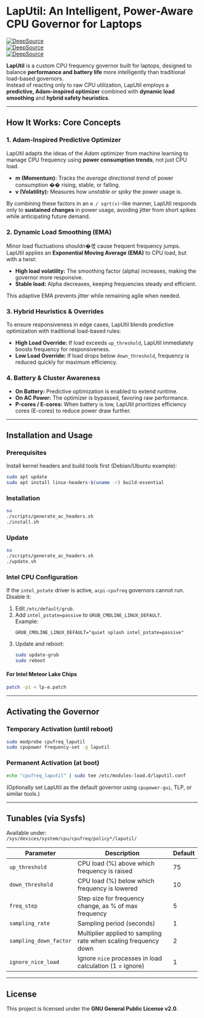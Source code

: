 # LapUtil: An Intelligent, Power-Aware CPU Governor for Laptops

[![DeepSource](https://app.deepsource.com/gh/gg582/laputil.svg/?label=code+coverage&show_trend=true&token=TI2tAytzI2P2dcKbncHMTzfG)](https://app.deepsource.com/gh/gg582/laputil/)  
[![DeepSource](https://app.deepsource.com/gh/gg582/laputil.svg/?label=active+issues&show_trend=true&token=TI2tAytzI2P2dcKbncHMTzfG)](https://app.deepsource.com/gh/gg582/laputil/)  
[![DeepSource](https://app.deepsource.com/gh/gg582/laputil.svg/?label=resolved+issues&show_trend=true&token=TI2tAytzI2P2dcKbncHMTzfG)](https://app.deepsource.com/gh/gg582/laputil/)  

**LapUtil** is a custom CPU frequency governor built for laptops, designed to balance **performance and battery life** more intelligently than traditional load-based governors.  
Instead of reacting only to raw CPU utilization, LapUtil employs a **predictive, Adam-inspired optimizer** combined with **dynamic load smoothing** and **hybrid safety heuristics**.  

---

## How It Works: Core Concepts

### 1. Adam-Inspired Predictive Optimizer
LapUtil adapts the ideas of the *Adam* optimizer from machine learning to manage CPU frequency using **power consumption trends**, not just CPU load.  

- **m (Momentum):** Tracks the *average directional trend* of power consumption �� rising, stable, or falling.  
- **v (Volatility):** Measures how *unstable or spiky* the power usage is.  

By combining these factors in an `m / sqrt(v)`-like manner, LapUtil responds only to **sustained changes** in power usage, avoiding jitter from short spikes while anticipating future demand.  

### 2. Dynamic Load Smoothing (EMA)
Minor load fluctuations shouldn�셳 cause frequent frequency jumps. LapUtil applies an **Exponential Moving Average (EMA)** to CPU load, but with a twist:  

- **High load volatility:** The smoothing factor (alpha) increases, making the governor more responsive.  
- **Stable load:** Alpha decreases, keeping frequencies steady and efficient.  

This adaptive EMA prevents jitter while remaining agile when needed.  

### 3. Hybrid Heuristics & Overrides
To ensure responsiveness in edge cases, LapUtil blends predictive optimization with traditional load-based rules:  

- **High Load Override:** If load exceeds `up_threshold`, LapUtil immediately boosts frequency for responsiveness.  
- **Low Load Override:** If load drops below `down_threshold`, frequency is reduced quickly for maximum efficiency.  

### 4. Battery & Cluster Awareness
- **On Battery:** Predictive optimization is enabled to extend runtime.  
- **On AC Power:** The optimizer is bypassed, favoring raw performance.  
- **P-cores / E-cores:** When battery is low, LapUtil prioritizes efficiency cores (E-cores) to reduce power draw further.  

---

## Installation and Usage

### Prerequisites
Install kernel headers and build tools first (Debian/Ubuntu example):  
```bash
sudo apt update
sudo apt install linux-headers-$(uname -r) build-essential
```

### Installation
```bash
su
./scripts/generate_ac_headers.sh
./install.sh
```

### Update
```bash
su
./scripts/generate_ac_headers.sh
./update.sh
```

### Intel CPU Configuration
If the `intel_pstate` driver is active, `acpi-cpufreq` governors cannot run. Disable it:  

1. Edit `/etc/default/grub`.  
2. Add `intel_pstate=passive` to `GRUB_CMDLINE_LINUX_DEFAULT`.  
   Example:  
   ```
   GRUB_CMDLINE_LINUX_DEFAULT="quiet splash intel_pstate=passive"
   ```
3. Update and reboot:  
   ```bash
   sudo update-grub
   sudo reboot
   ```

#### For Intel Meteor Lake Chips
```bash
patch -p1 < lp-e.patch
```

---

## Activating the Governor

### Temporary Activation (until reboot)
```bash
sudo modprobe cpufreq_laputil
sudo cpupower frequency-set -g laputil
```

### Permanent Activation (at boot)
```bash
echo "cpufreq_laputil" | sudo tee /etc/modules-load.d/laputil.conf
```
(Optionally set LapUtil as the default governor using `cpupower-gui`, TLP, or similar tools.)

---

## Tunables (via Sysfs)

Available under:  
`/sys/devices/system/cpu/cpufreq/policy*/laputil/`  

| Parameter              | Description                                                          | Default |
| ---------------------- | -------------------------------------------------------------------- | ------- |
| `up_threshold`         | CPU load (%) above which frequency is raised                        | 75      |
| `down_threshold`       | CPU load (%) below which frequency is lowered                       | 10      |
| `freq_step`            | Step size for frequency change, as % of max frequency               | 5       |
| `sampling_rate`        | Sampling period (seconds)                                           | 1       |
| `sampling_down_factor` | Multiplier applied to sampling rate when scaling frequency down     | 2       |
| `ignore_nice_load`     | Ignore `nice` processes in load calculation (1 = ignore)            | 1       |

---

## License
This project is licensed under the **GNU General Public License v2.0**.  